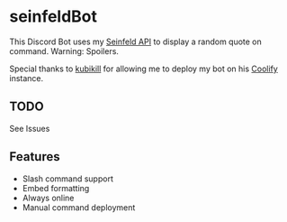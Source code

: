# seinfeldBot

This Discord Bot uses my [Seinfeld API](https://github.com/uday-rana/seinfeldAPI) to display a random quote on command. Warning: Spoilers.

Special thanks to [kubikill](https://github.com/kubikill) for allowing me to deploy my bot on his [Coolify](https://coolify.io/) instance.

## TODO
See Issues

## Features
- Slash command support
- Embed formatting
- Always online
- Manual command deployment
